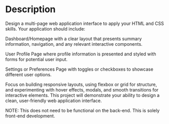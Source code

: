 # Description

Design a multi-page web application interface to apply your HTML and CSS skills. Your application should include:

Dashboard/Homepage with a clear layout that presents summary information, navigation, and any relevant interactive components.

User Profile Page where profile information is presented and styled with forms for potential user input.

Settings or Preferences Page with toggles or checkboxes to showcase different user options.

Focus on building responsive layouts, using flexbox or grid for structure, and experimenting with hover effects, modals, and smooth transitions for interactive elements. This project will demonstrate your ability to design a clean, user-friendly web application interface.

NOTE: This does not need to be functional on the back-end. This is solely front-end development. 
